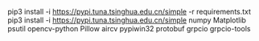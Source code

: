 pip3 install -i https://pypi.tuna.tsinghua.edu.cn/simple -r requirements.txt
pip3 install -i https://pypi.tuna.tsinghua.edu.cn/simple numpy Matplotlib psutil opencv-python Pillow aircv pypiwin32 protobuf grpcio grpcio-tools
